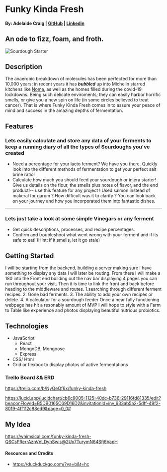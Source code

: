 # Funky Kinda Fresh
#### By: Adelaide Craig | [GitHub](https://github.com/ayyyecraig) | [Linkedin](www.linkedin.com/in/adelaide-craig-00066b1a9)

## An ode to fizz, foam, and froth.

 ![Sourdough Starter](https://2.bp.blogspot.com/-VnPymqeH3IE/Vo4AwiapjVI/AAAAAAAAKJQ/7QiP65mrvPgbS8q2gvdHCgZSy3noqb77ACPcB/s1600/1.jpg)

## Description
The anaerobic breakdown of molecules has been perfected for more than 10,000 years; in recent years it has ***bubbled*** up into Michelin starred kitchens like [Noma](https://noma.dk/), as well as the homes filled during the covid-19 lockdowns. Being such delicate enviroments; they can easily harbor horrific smells, or give you a new spin on life (in some circles believed to treat cancer). That is where Funky Kinda Fresh comes in to assure your peace of mind and success in the amazing depths of fermentation. 

## Features
### Lets easily calculate and store any data of your ferments to keep a running diary of all the types of Sourdoughs you've created
- Need a percentage for your lacto ferment? We have you there. Quickly look into the different methods of fermentation to get your perfect salt brine ratio!
- Calculate how much you should feed your sourdough or injera starter! Give us details on the flour, the smells plus notes of flavor, and the end product!-- use this feature for any project ! Used salmon instead of makeral for garum ? How difficult was it to clarify ? You can look back on your journey and how you incorporated them into fantastic dishes.
----
### Lets just take a look at some simple Vinegars or any ferment
- Get quick descriptions, processes, and recipe percentages.
- Confirm and troubleshoot what went wrong with your ferment and if its safe to eat! (Hint: if it smells, let it go stale)

## Getting Started
I will be starting from the backend, building a server making sure I have something to display any data I will later be routing. From there I will make a 180 into the Front end building out the nav bar displaying 4 pages you can run throughout your visit. Then it is time to link the front and back before heading to the middleware and routes. 1.searching through different ferment recipes. 2. Gone bad ferments. 3. The ability to add your own recipes or delete. 4. A calculator for a sourdough feeder 
 Once a near fully functioning webpage has hit a resonably amount of MVP I will hope to style with a Farm to Table like experience and photos displaying beautiful nutrious probiotics.

## Technologies
* JavaScript
    * React
    * MongoDB, Mongoose
    * Express
* CSS/ Html 
* Grid or flexbox to display photos of active fermentations





 ### Trello Board && ERD 

 https://trello.com/b/NyQeQf6x/funky-kinda-fresh

https://lucid.app/lucidchart/cb6c9005-1125-40dc-b736-29116fd81335/edit?beaconFlowId=B5DB0165C69D16D2&invitationId=inv_933ab5a2-5dff-49f2-8019-4ff112c88ed9&page=0_0#

## My Idea 
https://whimsical.com/funky-kinda-fresh-QSCsPRerrAznVnLDyhSwis@2Ux7TurymN64Sfj6VapH


 #### Resources and Credits

- https://duckduckgo.com/?va=b&t=hc